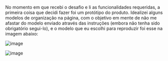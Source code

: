 No momento em que recebi o desafio e li as funcionalidades requeridas, a primeira coisa que decidi fazer foi um protótipo do produto.
Idealizei alguns modelos de organização na página, com o objetivo em mente de não me afastar do modelo enviado através das instruções (embora não tenha sido obrigatório segui-lo), e o modelo que eu escolhi para reproduzir foi esse na imagem abaixo:

![image](https://user-images.githubusercontent.com/78186370/122292002-df010100-cecb-11eb-9eda-521a6ffffcd1.png)

![image](https://user-images.githubusercontent.com/78186370/122293315-47041700-cecd-11eb-9afb-671db19738e5.png)

